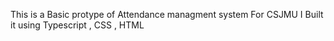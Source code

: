 This is a Basic protype of Attendance managment system For CSJMU 
I Built it using Typescript , CSS , HTML
